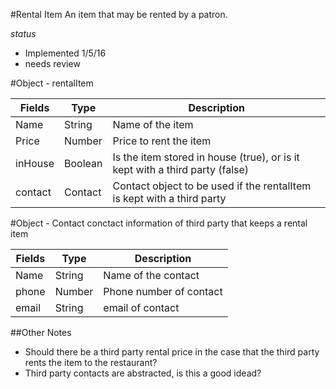 #Rental Item
An item that may be rented by a patron.

*status*
- Implemented 1/5/16 
- needs review

#Object - rentalItem

| Fields        | Type          | Description
| ------------- | -------       | ------------|
| Name          | String        | Name of the item |
| Price         | Number        | Price to rent the item |
| inHouse       | Boolean       | Is the item stored in house (true), or is it kept with a third party (false) |
| contact       | Contact       | Contact object to be used if the rentalItem is kept with a third party |

#Object - Contact
conctact information of third party that keeps a rental item

| Fields        | Type          | Description
| ------------- | -------       | ------------|
| Name          | String        | Name of the contact |
| phone         | Number        | Phone number of contact |
| email         | String        | email of contact |



##Other Notes
 
  - Should there be a third party rental price in the case that the third party rents the item to the restaurant?
  - Third party contacts are abstracted, is this a good idead?

